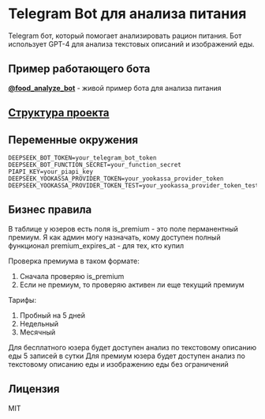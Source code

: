 # Telegram Bot для анализа питания

Telegram бот, который помогает анализировать рацион питания.
Бот использует GPT-4 для анализа текстовых описаний и изображений еды.

## Пример работающего бота

[**@food_analyze_bot**](https://t.me/food_analyze_bot) - живой пример бота для анализа питания

## [Структура проекта](./docs/src.md)

## Переменные окружения

```env
DEEPSEEK_BOT_TOKEN=your_telegram_bot_token
DEEPSEEK_BOT_FUNCTION_SECRET=your_function_secret
PIAPI_KEY=your_piapi_key
DEEPSEEK_YOOKASSA_PROVIDER_TOKEN=your_yookassa_provider_token
DEEPSEEK_YOOKASSA_PROVIDER_TOKEN_TEST=your_yookassa_provider_token_test
```

## Бизнес правила

В таблице у юзеров есть поля
is_premium - это поле перманентный премиум. Я как админ могу назначать, кому доступен полный функционал
premium_expires_at - для тех, кто купил

Проверка премиума в таком формате:

1) Сначала проверяю is_premium
2) Если не премиум, то проверяю активен ли еще текущий премиум

Тарифы:

1) Пробный на 5 дней
2) Недельный
3) Месячный

Для бесплатного юзера будет доступен анализ по текстовому описанию еды 5 записей в сутки
Для премиум юзера будет доступен анализ по текстовому описанию еды и изображению еды без ограничений

## Лицензия

MIT
